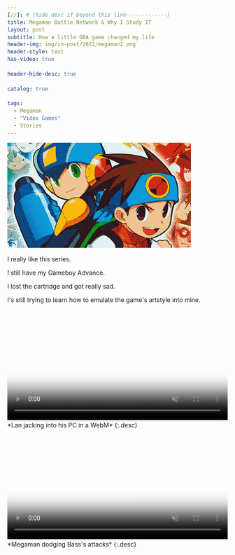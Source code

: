 ```yaml
---
[//]: # (hide desc if beyond this line-------------)
title: Megaman Battle Network & Why I Study IT
layout: post
subtitle: How a little GBA game changed my life
header-img: img/in-post/2022/megaman2.png
header-style: text
has-video: true

header-hide-desc: true

catalog: true

tags:
  - Megaman
  - "Video Games"
  - Stories
---
```


![Megaman Battle Network](/img/in-post/2022/megaman2.png)

I really like this series.

I still have my Gameboy Advance.

I lost the cartridge and got really sad.

I's still trying to learn how to emulate the game's artstyle into mine.

<video width="100%" poster="/img/home-bg/1.png" playsinline autoplay loop muted>
    <source type="video/mp4" src="/assets/jackin.mp4/">
</video>
*Lan jacking into his PC in a WebM*
{:.desc}

<video width="100%" poster="/img/home-bg/1.png" playsinline autoplay loop muted>
    <source type="video/mp4" src="/assets/jackin.mp4/">
</video>
*Megaman dodging Bass's attacks*
{:.desc}